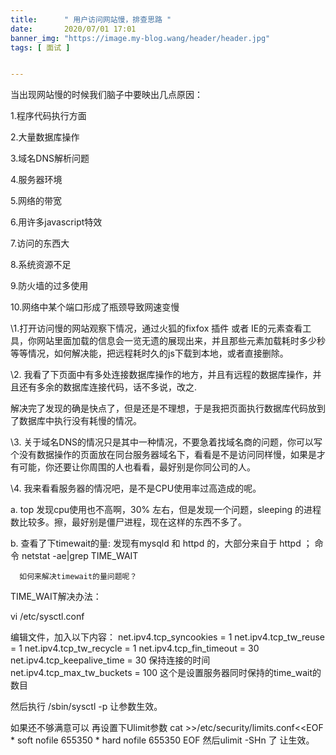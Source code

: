 ```yaml
---
title:      " 用户访问网站慢，排查思路 "
date:       2020/07/01 17:01
banner_img: "https://image.my-blog.wang/header/header.jpg"
tags: [ 面试 ]


---
```


当出现网站慢的时候我们脑子中要映出几点原因：

1.程序代码执行方面

2.大量数据库操作

3.域名DNS解析问题

4.服务器环境

5.网络的带宽

6.用许多javascript特效

7.访问的东西大

8.系统资源不足

9.防火墙的过多使用

10.网络中某个端口形成了瓶颈导致网速变慢


\1.打开访问慢的网站观察下情况，通过火狐的fixfox 插件 或者 IE的元素查看工具，你网站里面加载的信息会一览无遗的展现出来，并且那些元素加载耗时多少秒等等情况，如何解决能，把远程耗时久的js下载到本地，或者直接删除。

\2. 我看了下页面中有多处连接数据库操作的地方，并且有远程的数据库操作，并且还有多余的数据库连接代码，话不多说，改之.

   解决完了发现的确是快点了，但是还是不理想，于是我把页面执行数据库代码放到了数据库中执行没有耗慢的情况。

\3. 关于域名DNS的情况只是其中一种情况，不要急着找域名商的问题，你可以写个没有数据操作的页面放在同台服务器域名下，看看是不是访问同样慢，如果是才有可能，你还要让你周围的人也看看，最好别是你同公司的人。

\4. 我来看看服务器的情况吧，是不是CPU使用率过高造成的呢。

   a. top  发现cpu使用也不高啊，30% 左右，但是发现一个问题，sleeping 的进程数比较多。擦，最好别是僵尸进程，现在这样的东西不多了。

   b. 查看了下timewait的量: 发现有mysqld 和 httpd 的，大部分来自于 httpd  ； 命令 netstat -ae|grep TIME_WAIT

      如何来解决timewait的量问题呢？

TIME_WAIT解决办法：

vi /etc/sysctl.conf

编辑文件，加入以下内容：
net.ipv4.tcp_syncookies = 1
net.ipv4.tcp_tw_reuse = 1
net.ipv4.tcp_tw_recycle = 1
net.ipv4.tcp_fin_timeout = 30
net.ipv4.tcp_keepalive_time = 30  保持连接的时间
net.ipv4.tcp_max_tw_buckets = 100 这个是设置服务器同时保持的time_wait的数目 

然后执行 /sbin/sysctl -p 让参数生效。

如果还不够满意可以 再设置下Ulimit参数
cat >>/etc/security/limits.conf<<EOF
\* soft nofile 655350
\* hard nofile 655350
EOF
然后ulimit -SHn 了 让生效。
